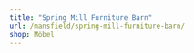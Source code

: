 ```yaml
---
title: "Spring Mill Furniture Barn"
url: /mansfield/spring-mill-furniture-barn/
shop: Möbel
---
```

